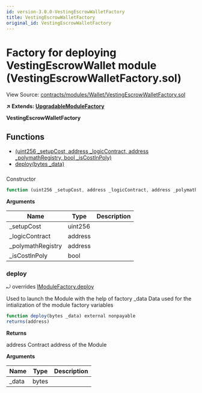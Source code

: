 ```yaml
---
id: version-3.0.0-VestingEscrowWalletFactory
title: VestingEscrowWalletFactory
original_id: VestingEscrowWalletFactory
---
```


# Factory for deploying VestingEscrowWallet module (VestingEscrowWalletFactory.sol)

View Source: [contracts/modules/Wallet/VestingEscrowWalletFactory.sol](../../../contracts/modules/Wallet/VestingEscrowWalletFactory.sol)

**↗ Extends: [UpgradableModuleFactory](UpgradableModuleFactory.md)**

**VestingEscrowWalletFactory**

## Functions

- [(uint256 _setupCost, address _logicContract, address _polymathRegistry, bool _isCostInPoly)](#)
- [deploy(bytes _data)](#deploy)

### 

Constructor

```js
function (uint256 _setupCost, address _logicContract, address _polymathRegistry, bool _isCostInPoly) public nonpayable UpgradableModuleFactory 
```

**Arguments**

| Name        | Type           | Description  |
| ------------- |------------- | -----|
| _setupCost | uint256 |  | 
| _logicContract | address |  | 
| _polymathRegistry | address |  | 
| _isCostInPoly | bool |  | 

### deploy

⤾ overrides [IModuleFactory.deploy](IModuleFactory.md#deploy)

Used to launch the Module with the help of factory
_data Data used for the intialization of the module factory variables

```js
function deploy(bytes _data) external nonpayable
returns(address)
```

**Returns**

address Contract address of the Module

**Arguments**

| Name        | Type           | Description  |
| ------------- |------------- | -----|
| _data | bytes |  | 


